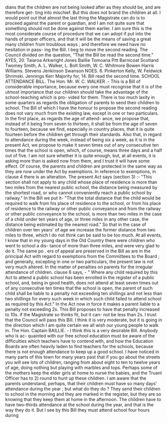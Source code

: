 dians that the children are not being looked after as they should be, and are therefore get- ting into mischief. But this does not brand the children at all. I would point out that almost the last thing the Magistrate can do is to proceed against the parent or guardian, and I am not quite sure that something should not be done against them earlier. I am sure this is the most considerate course of procedure that we can adopt if put into the hands of proper officers, and that it will be the means of saving a great many children from troublous ways ; and therefore we need have no hesitation in pass- ing the Bill. I beg to move the second reading. The Council divided on the question, "That the Bill be read the second time." AYES, 20. Taiaroa Arkwright Jones Baillie Tomoana Pitt Barnicoat Scotland Twomey Smith, A. L. Walker, L. Bolt Smith, W. C. Whitmore Bowen Harris Williams. Stevens Jenkinson Swanson NOES. 6. Pinkerton Kelly, W. Feldwick Shrimski. Jennings Kerr Majority for, 14. Bill read the second time. SCHOOL ATTENDANCE BILL. The Hon. Mr. W. C. WALKER .- This is a Bill of considerable importance, because every one must recognise that it is of the utmost importance that our children should take the advantage of the school-teaching which is pro- vided for them. There is too much laxity in some quarters as regards the obligation of parents to send their children to school. The Bill of which I have the honour to propose the second reading does not vary much from the existing law, except in one or two particulars. In the first place, as regards the age of attend- ance, we propose that, instead of it being from seven to thirteen, it shall be from the age of seven to fourteen, because we find, especially in country places, that it is quite fourteen before the children get through their standards. Also that, in regard to attendance during the week, instead of being six a week, as it is in the present Act, we propose to make it seven times out of any consecutive ten times that the school is open, which, of course, means three days and a half out of five. I am not sure whether it is quite enough, but, at all events, it is asking more than is asked now from them, and I trust it will have some effect. Of course, the parents and children are protected in the same way as they are now under the Act by exemptions. In reference to exemptions, in clause 4 there is an alteration. The present Act says (section 3) :- "This section shall not apply to any child whose place of residence is more than two miles from the nearest public school, the distance being measured by the shortest road, or who cannot conveniently reach a public school by railway." In the Bill we put it- "That the total distance that the child would be required to walk from his place of residence to the school, or from his place of residence to the railway or other public conveyance and from the railway or other public conveyance to the school, is more than two miles in the case of a child under ten years of age, or three miles in any other case, the distance being estimated by the nearest road." So that in the case of children over ten years' of age we increase the former distance from two miles to three, which I do not think can be said to be too much. At all events, I know that in my young days in the Old Country there were children who went to school a dis- tance of more than three miles, and were very glad to do it. The same po . ers of appeal are preserved in the Bill as are in the principal Act with regard to exemptions from the Committees to the Board ; and generally, excepting in one or two particulars, the present law is not very much altered. In the matter of penalties on parents for the irregular attendance of children. clause 6 says, - " Where any child required by this Act to attend a public school has been enrolled in the register of a public school, and, being in good health, does not attend at least seven times out of any consecutive ten times that the school is open, the parent of such child shall be liable to a penalty not exceeding ten shillings and not less than two shillings for every such week in which such child failed to attend school as required by this Act." In the Act now in force it makes a parent liable to a penalty not exceeding 2s. This Bill proposes to have that penalty increased to 10s. if the Magistrate so thinks fit, but it can- not be less than 2s. I trust that the Council will pass this Bill. I think it is very moderate, but it is going in the direction which I am quite certain we all wish our young people to walk in. The Hon. Captain BAILLIE. - I think this is a very desirable Bill. Anybody who is ac- quainted with our free school education must be aware of the difficulties which teachers have to contend with, and how the Education Boards are often heavily laden to find teachers for the schools, because there is not enough attendance to keep up a good school. I have noticed in many parts of this town for many years past that if you go about the streets you will see lots of children, ranging from about eight to ten to twelve years of age, doing nothing but playing with marbles and tops. Perhaps some of the mothers keep the elder girls at home to nurse the babies, and the Truant Officer has to 2) round to hunt up these children. I am aware that the parents understand, perhaps, that their children must have so many days' attendance during the year ; but what do they do ? They send their children to school in the morning and they are marked in the register, but they are so knowing that they keep them at home in the afternoon. The children have to have two-thirds attendance at the school during the year, and that is the way they do it. But I see by this Bill they must attend school four hours during 